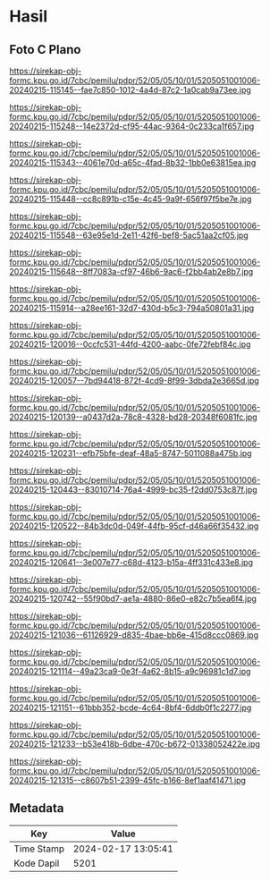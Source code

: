# Hasil

## Foto C Plano

https://sirekap-obj-formc.kpu.go.id/7cbc/pemilu/pdpr/52/05/05/10/01/5205051001006-20240215-115145--fae7c850-1012-4a4d-87c2-1a0cab9a73ee.jpg

https://sirekap-obj-formc.kpu.go.id/7cbc/pemilu/pdpr/52/05/05/10/01/5205051001006-20240215-115248--14e2372d-cf95-44ac-9364-0c233ca1f657.jpg

https://sirekap-obj-formc.kpu.go.id/7cbc/pemilu/pdpr/52/05/05/10/01/5205051001006-20240215-115343--4061e70d-a65c-4fad-8b32-1bb0e63815ea.jpg

https://sirekap-obj-formc.kpu.go.id/7cbc/pemilu/pdpr/52/05/05/10/01/5205051001006-20240215-115448--cc8c891b-c15e-4c45-9a9f-656f97f5be7e.jpg

https://sirekap-obj-formc.kpu.go.id/7cbc/pemilu/pdpr/52/05/05/10/01/5205051001006-20240215-115548--63e95e1d-2e11-42f6-bef8-5ac51aa2cf05.jpg

https://sirekap-obj-formc.kpu.go.id/7cbc/pemilu/pdpr/52/05/05/10/01/5205051001006-20240215-115648--8ff7083a-cf97-46b6-9ac6-f2bb4ab2e8b7.jpg

https://sirekap-obj-formc.kpu.go.id/7cbc/pemilu/pdpr/52/05/05/10/01/5205051001006-20240215-115914--a28ee161-32d7-430d-b5c3-794a50801a31.jpg

https://sirekap-obj-formc.kpu.go.id/7cbc/pemilu/pdpr/52/05/05/10/01/5205051001006-20240215-120016--0ccfc531-44fd-4200-aabc-0fe72febf84c.jpg

https://sirekap-obj-formc.kpu.go.id/7cbc/pemilu/pdpr/52/05/05/10/01/5205051001006-20240215-120057--7bd94418-872f-4cd9-8f99-3dbda2e3665d.jpg

https://sirekap-obj-formc.kpu.go.id/7cbc/pemilu/pdpr/52/05/05/10/01/5205051001006-20240215-120139--a0437d2a-78c8-4328-bd28-20348f6081fc.jpg

https://sirekap-obj-formc.kpu.go.id/7cbc/pemilu/pdpr/52/05/05/10/01/5205051001006-20240215-120231--efb75bfe-deaf-48a5-8747-5011088a475b.jpg

https://sirekap-obj-formc.kpu.go.id/7cbc/pemilu/pdpr/52/05/05/10/01/5205051001006-20240215-120443--83010714-76a4-4999-bc35-f2dd0753c87f.jpg

https://sirekap-obj-formc.kpu.go.id/7cbc/pemilu/pdpr/52/05/05/10/01/5205051001006-20240215-120522--84b3dc0d-049f-44fb-95cf-d46a66f35432.jpg

https://sirekap-obj-formc.kpu.go.id/7cbc/pemilu/pdpr/52/05/05/10/01/5205051001006-20240215-120641--3e007e77-c68d-4123-b15a-4ff331c433e8.jpg

https://sirekap-obj-formc.kpu.go.id/7cbc/pemilu/pdpr/52/05/05/10/01/5205051001006-20240215-120742--55f90bd7-ae1a-4880-86e0-e82c7b5ea6f4.jpg

https://sirekap-obj-formc.kpu.go.id/7cbc/pemilu/pdpr/52/05/05/10/01/5205051001006-20240215-121036--61126929-d835-4bae-bb6e-415d8ccc0869.jpg

https://sirekap-obj-formc.kpu.go.id/7cbc/pemilu/pdpr/52/05/05/10/01/5205051001006-20240215-121114--49a23ca9-0e3f-4a62-8b15-a9c96981c1d7.jpg

https://sirekap-obj-formc.kpu.go.id/7cbc/pemilu/pdpr/52/05/05/10/01/5205051001006-20240215-121151--61bbb352-bcde-4c64-8bf4-6ddb0f1c2277.jpg

https://sirekap-obj-formc.kpu.go.id/7cbc/pemilu/pdpr/52/05/05/10/01/5205051001006-20240215-121233--b53e418b-6dbe-470c-b672-01338052422e.jpg

https://sirekap-obj-formc.kpu.go.id/7cbc/pemilu/pdpr/52/05/05/10/01/5205051001006-20240215-121315--c8607b51-2399-45fc-b166-8ef1aaf41471.jpg


## Metadata

| Key        | Value               |
| ---------- | ------------------- |
| Time Stamp | 2024-02-17 13:05:41 |
| Kode Dapil | 5201                |



